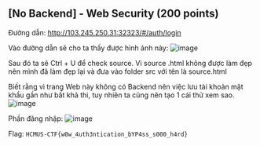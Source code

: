 ## [No Backend] - Web Security (200 points)

Đường dẫn: http://103.245.250.31:32323/#/auth/login

Vào đường dẫn sẽ cho ta thấy được hình ảnh này:
![image](https://user-images.githubusercontent.com/87664370/168623421-5f7b025f-41bd-494e-8e78-8d7e438c709e.png)

Sau đó ta sẽ Ctrl + U để check source.
Vì source .html không được làm đẹp nên mình đã làm đẹp lại và đưa vào folder src với tên là source.html

Biết rằng vì trang Web này không có Backend nên việc lưu tài khoản mật khẩu gần như bất khả thi, tuy nhiên ta cũng nên tạo 1 cái thử xem sao.
![image](https://user-images.githubusercontent.com/87664370/168624567-69e389a1-56e8-4759-ad13-1ed429cfe635.png)

Phần đăng nhập:
![image](https://user-images.githubusercontent.com/87664370/168624644-affa4aef-3702-46bb-bec5-5c178594350e.png)

Flag: `HCMUS-CTF{w0w_4uth3ntication_bYP4ss_s000_h4rd}`
